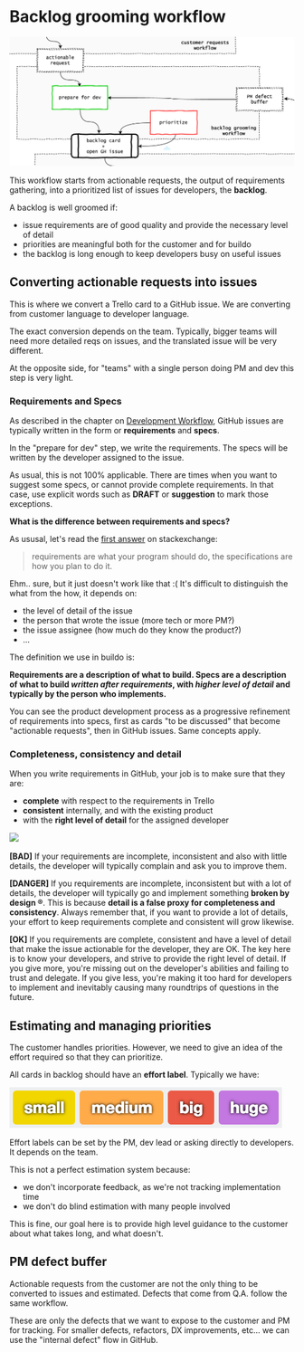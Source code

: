 # Backlog grooming workflow
![](backlog_grooming.png)

This workflow starts from actionable requests, the output of requirements gathering, into a prioritized list of issues for developers, the **backlog**.

A backlog is well groomed if:
- issue requirements are of good quality and provide the necessary level of detail
- priorities are meaningful both for the customer and for buildo
- the backlog is long enough to keep developers busy on useful issues

## Converting actionable requests into issues

This is where we convert a Trello card to a GitHub issue. We are converting from customer language to developer language.

The exact conversion depends on the team. Typically, bigger teams will need more detailed reqs on issues, and the translated issue will be very different.

At the opposite side, for "teams" with a single person doing PM and dev this step is very light.

### Requirements and Specs

As described in the chapter on [Development Workflow](../workflow/README.md), GitHub issues are typically written in the form or **requirements** and **specs**.

In the "prepare for dev" step, we write the requirements. The specs will be written by the developer assigned to the issue.

As usual, this is not 100% applicable. There are times when you want to suggest some specs, or cannot provide complete requirements. In that case, use explicit words such as **DRAFT** or **suggestion** to mark those exceptions.

**What is the difference between requirements and specs?**

As ususal, let's read the [first answer](http://programmers.stackexchange.com/questions/121289/what-is-the-difference-between-requirements-and-specifications) on stackexchange:

> requirements are what your program should do, the specifications are how you plan to do it.

Ehm.. sure, but it just doesn't work like that :( It's difficult to distinguish the what from the how, it depends on:

- the level of detail of the issue
- the person that wrote the issue (more tech or more PM?)
- the issue assignee (how much do they know the product?)
- ...

The definition we use in buildo is:

**Requirements are a description of what to build.
Specs are a description of what to build *written after requirements*, with *higher level of detail* and typically by the person who implements.**

You can see the product development process as a progressive refinement of requirements into specs, first as cards "to be discussed" that become "actionable requests", then in GitHub issues. Same concepts apply.

### Completeness, consistency and detail

When you write requirements in GitHub, your job is to make sure that they are:
- **complete** with respect to the requirements in Trello
- **consistent** internally, and with the existing product
- with the **right level of detail** for the assigned developer

![](reqs_quality_detail.png)

**[BAD]** If your requirements are incomplete, inconsistent and also with little details, the developer will typically complain and ask you to improve them.

**[DANGER]** If you requirements are incomplete, inconsistent but with a lot of details, the developer will typically go and implement something **broken by design ®**. This is because **detail is a false proxy for completeness and consistency**. Always remember that, if you want to provide a lot of details, your effort to keep requirements complete and consistent will grow likewise.

**[OK]** If you requirements are complete, consistent and have a level of detail that make the issue actionable for the developer, they are OK. The key here is to know your developers, and strive to provide the right level of detail. 
If you give more, you're missing out on the developer's abilities and failing to trust and delegate. 
If you give less, you're making it too hard for developers to implement and inevitably causing many roundtrips of questions in the future.

## Estimating and managing priorities

The customer handles priorities. However, we need to give an idea of the effort required so that they can prioritize.

All cards in backlog should have an **effort label**. Typically we have:

![](effort_label.png)

Effort labels can be set by the PM, dev lead or asking directly to developers. It depends on the team.

This is not a perfect estimation system because:
- we don't incorporate feedback, as we're not tracking implementation time
- we don't do blind estimation with many people involved

This is fine, our goal here is to provide high level guidance to the customer about what takes long, and what doesn't.

## PM defect buffer

Actionable requests from the customer are not the only thing to be converted to issues and estimated. Defects that come from Q.A. follow the same workflow.

These are only the defects that we want to expose to the customer and PM for tracking. For smaller defects, refactors, DX improvements, etc... we can use the "internal defect" flow in GitHub.